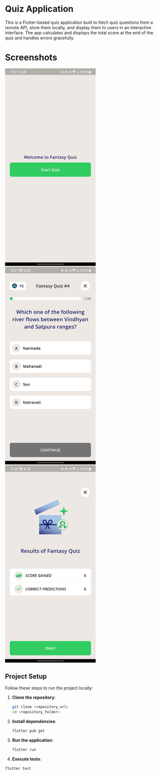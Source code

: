 # Quiz Application

This is a Flutter-based quiz application built to fetch quiz questions from a remote API,
store them locally, and display them to users in an interactive interface. The app calculates and
displays the total score at the end of the quiz and handles errors gracefully.

# Screenshots

<img src="github_assets/home.jpg" alt="Register Complaint" width="300">
<img src="github_assets/quiz.jpg" alt="Register Complaint" width="300">
<img src="github_assets/complete.jpg" alt="Register Complaint" width="300">

## Project Setup
Follow these steps to run the project locally:

1. **Clone the repository**:

   ```bash
   git clone <repository_url>
   cd <repository_folder>

2. **Install dependencies**:

   ```bash
   flutter pub get

3. **Run the application**:

   ```bash
   flutter run

4.  **Execute tests**:

   ```bash
   flutter test